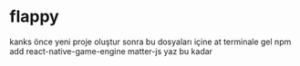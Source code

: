 # flappy

kanks önce yeni proje oluştur sonra bu dosyaları içine at 
terminale gel npm add react-native-game-engine matter-js yaz bu kadar

